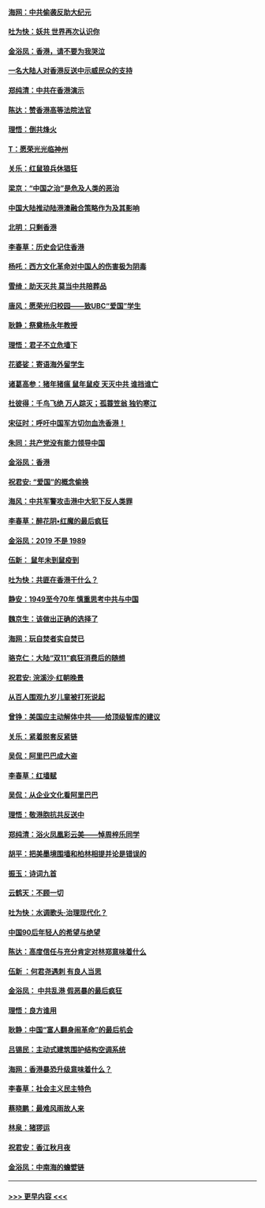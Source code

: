 #### [海网：中共偷袭反助大纪元](../pages/nsc993/n11673515.md?t=11230933) 
#### [吐为快：妖共 世界再次认识你](../pages/nsc993/n11673506.md?t=11230933) 
#### [金浴凤：香港，请不要为我哭泣](../pages/nsc993/n11673248.md?t=11230933) 
#### [一名大陆人对香港反送中示威民众的支持](../pages/nsc993/n11672615.md?t=11230933) 
#### [郑纯清：中共在香港演示](../pages/nsc993/n11670539.md?t=11230933) 
#### [陈达：赞香港高等法院法官](../pages/nsc993/n11669542.md?t=11230933) 
#### [理悟：倒共烽火](../pages/nsc993/n11668844.md?t=11230933) 
#### [T：愿荣光光临神州](../pages/nsc993/n11668421.md?t=11230933) 
#### [关乐：红鼠狼兵休猖狂](../pages/nsc993/n11668378.md?t=11230933) 
#### [梁京：“中国之治”是危及人类的恶治](../pages/nsc993/n11668328.md?t=11230933) 
#### [中国大陆推动陆港澳融合策略作为及其影响](../pages/nsc993/n11668157.md?t=11230933) 
#### [北明：只剩香港](../pages/nsc993/n11668002.md?t=11230933) 
#### [李春草：历史会记住香港](../pages/nsc993/n11667927.md?t=11230933) 
#### [杨吒：西方文化革命对中国人的伤害极为阴毒](../pages/nsc993/n11664521.md?t=11230933) 
#### [雪绮：助天灭共 莫当中共陪葬品](../pages/nsc993/n11662650.md?t=11230933) 
#### [唐风：愿荣光归校园——致UBC“爱国”学生](../pages/nsc993/n11662194.md?t=11230933) 
#### [耿静：祭奠杨永年教授](../pages/nsc993/n11662514.md?t=11230933) 
#### [理悟：君子不立危墙下](../pages/nsc993/n11662172.md?t=11230933) 
#### [花婆娑：寄语海外留学生](../pages/nsc993/n11662121.md?t=11230933) 
#### [诸葛高参：猪年猪瘟 鼠年鼠疫 天灭中共 谁挡谁亡](../pages/nsc993/n11661980.md?t=11230933) 
#### [杜彼得：千鸟飞绝 万人踪灭；孤蓑笠翁 独钓寒江](../pages/nsc993/n11661170.md?t=11230933) 
#### [宋征时：呼吁中国军方切勿血洗香港！](../pages/nsc993/n11415318.md?t=11230933) 
#### [朱同：共产党没有能力领导中国](../pages/nsc993/n11660421.md?t=11230933) 
#### [金浴凤：香港](../pages/nsc993/n11660419.md?t=11230933) 
#### [祝君安: “爱国”的概念偷换](../pages/nsc993/n11659706.md?t=11230933) 
#### [海风：中共军警攻击港中大犯下反人类罪](../pages/nsc993/n11659632.md?t=11230933) 
#### [李春草：醉花阴•红魔的最后疯狂](../pages/nsc993/n11659287.md?t=11230933) 
#### [金浴凤：2019 不是 1989](../pages/nsc993/n11657663.md?t=11230933) 
#### [伍新： 鼠年未到鼠疫到](../pages/nsc993/n11655098.md?t=11230933) 
#### [吐为快：共匪在香港干什么？](../pages/nsc993/n11654891.md?t=11230933) 
#### [静安：1949至今70年 慎重思考中共与中国](../pages/nsc993/n11651244.md?t=11230933) 
#### [魏京生：该做出正确的选择了](../pages/nsc993/n11653084.md?t=11230933) 
#### [海网：玩自焚者实自焚已](../pages/nsc993/n11652423.md?t=11230933) 
#### [骆克仁：大陆“双11”疯狂消费后的随想](../pages/nsc993/n11652305.md?t=11230933) 
#### [祝君安: 浣溪沙·红朝晚景](../pages/nsc993/n11652258.md?t=11230933) 
#### [从百人围观九岁儿童被打死说起](../pages/nsc993/n11651030.md?t=11230933) 
#### [曾铮：美国应主动解体中共——给顶级智库的建议](../pages/nsc993/n11649888.md?t=11230933) 
#### [关乐：紧着脱套反紧链](../pages/nsc993/n11649069.md?t=11230933) 
#### [吴侃：阿里巴巴成大盗](../pages/nsc993/n11645523.md?t=11230933) 
#### [李春草：红墙赋](../pages/nsc993/n11646389.md?t=11230933) 
#### [吴侃：从企业文化看阿里巴巴](../pages/nsc993/n11645476.md?t=11230933) 
#### [理悟：敬港胞抗共反送中](../pages/nsc993/n11645466.md?t=11230933) 
#### [郑纯清：浴火凤凰彩云美——悼周梓乐同学](../pages/nsc993/n11645155.md?t=11230933) 
#### [胡平：把美墨境围墙和柏林相提并论是错误的](../pages/nsc993/n11645134.md?t=11230933) 
#### [振玉：诗词九首](../pages/nsc993/n11644081.md?t=11230933) 
#### [云鹤天：不顾一切](../pages/nsc993/n11643508.md?t=11230933) 
#### [吐为快：水调歌头·治理现代化？](../pages/nsc993/n11643485.md?t=11230933) 
#### [中国90后年轻人的希望与绝望](../pages/nsc993/n11642317.md?t=11230933) 
#### [陈达：高度信任与充分肯定对林郑意味着什么](../pages/nsc993/n11641441.md?t=11230933) 
#### [伍新 ：何君尧遇刺 有良人当思](../pages/nsc993/n11641503.md?t=11230933) 
#### [金浴凤： 中共乱港  假恶暴的最后疯狂](../pages/nsc993/n11641495.md?t=11230933) 
#### [理悟：良方谁用](../pages/nsc993/n11641463.md?t=11230933) 
#### [耿静：中国“富人翻身闹革命”的最后机会](../pages/nsc993/n11640655.md?t=11230933) 
#### [吕锡民：主动式建筑围护结构空调系统](../pages/nsc993/n11640168.md?t=11230933) 
#### [海网：香港暴恐升级意味着什么？](../pages/nsc993/n11635904.md?t=11230933) 
#### [李春草：社会主义民主特色](../pages/nsc993/n11634657.md?t=11230933) 
#### [蔡晓鹏：最难风雨故人来](../pages/nsc993/n11633145.md?t=11230933) 
#### [林泉：猪猡运](../pages/nsc993/n11631469.md?t=11230933) 
#### [祝君安：香江秋月夜](../pages/nsc993/n11631440.md?t=11230933) 
#### [金浴凤：中南海的蟾嬖链](../pages/nsc993/n11631290.md?t=11230933) 

----
#### [ >>> 更早内容 <<< ](../indexes/nsc993-earlier.md)
